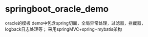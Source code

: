 # springboot_oracle_demo
oracle的模板
demo中包含spring切面，全局异常处理，过滤器，拦截器，logback日志处理等；
采用springMVC+spring+mybatis架构
